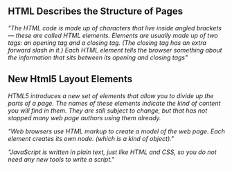 ## HTML Describes the Structure of Pages
*"The HTML code is made up of characters that live inside angled brackets — these are called HTML elements. Elements are usually made up of two tags: an opening tag and a closing tag. (The closing tag has an extra forward slash in it.) Each HTML element tells the browser something about the information that sits between its opening and closing tags"*

## New Html5 Layout Elements
*HTML5 introduces a new set of elements that allow you to divide up the parts of a page. The names of these elements indicate the kind of content you will find in them. They are still subject to change, but that has not stopped many web page authors using them already.*


*"Web browsers use HTML markup to create a model of the web page. Each element creates its own node. (which is a kind of object)."*


*"JavaScript is written in plain text, just like HTML and CSS, so you do not need any new tools to write a script."*


